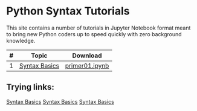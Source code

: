 # Python Syntax Tutorials

This site contains a number of tutorials in Jupyter Notebook format meant
to bring new Python coders up to speed quickly with zero background
knowledge.

| # | Topic | Download|
|---|-------|---------|
| 1 | [Syntax Basics](primer01_basics.md) | [primer01.ipynb](primer01_basics.ipynb) |

## Trying links:
[Syntax Basics](primer01_basics.md)
[Syntax Basics](../primer01_basics.md)
[Syntax Basics](primer01_basics.md)